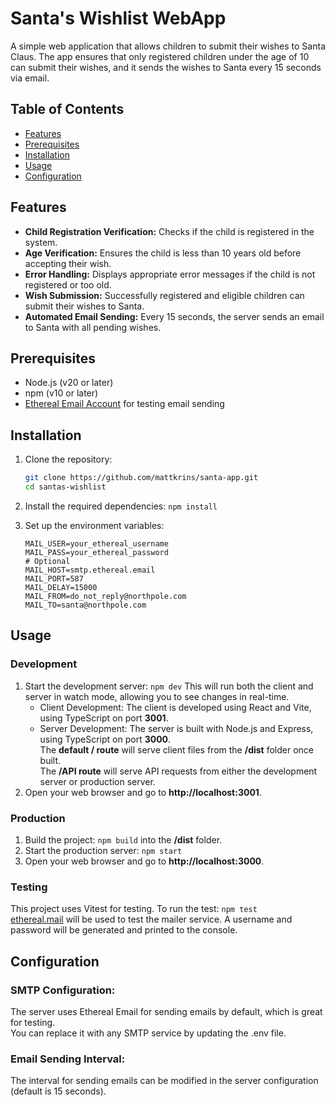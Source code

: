 # Santa's Wishlist WebApp

A simple web application that allows children to submit their wishes to Santa Claus. The app ensures that only registered children under the age of 10 can submit their wishes, and it sends the wishes to Santa every 15 seconds via email.

## Table of Contents

- [Features](#features)
- [Prerequisites](#prerequisites)
- [Installation](#installation)
- [Usage](#usage)
- [Configuration](#configuration)

## Features

- **Child Registration Verification:** Checks if the child is registered in the system.
- **Age Verification:** Ensures the child is less than 10 years old before accepting their wish.
- **Error Handling:** Displays appropriate error messages if the child is not registered or too old.
- **Wish Submission:** Successfully registered and eligible children can submit their wishes to Santa.
- **Automated Email Sending:** Every 15 seconds, the server sends an email to Santa with all pending wishes.

## Prerequisites

- Node.js (v20 or later)
- npm (v10 or later)
- [Ethereal Email Account](https://ethereal.email) for testing email sending

## Installation

1. Clone the repository:

   ```bash
   git clone https://github.com/mattkrins/santa-app.git
   cd santas-wishlist
   ```

2. Install the required dependencies:
   `npm install`
3. Set up the environment variables:
   ```
   MAIL_USER=your_ethereal_username
   MAIL_PASS=your_ethereal_password
   # Optional
   MAIL_HOST=smtp.ethereal.email
   MAIL_PORT=587
   MAIL_DELAY=15000
   MAIL_FROM=do_not_reply@northpole.com
   MAIL_TO=santa@northpole.com
   ```

## Usage

### Development

1.  Start the development server: `npm dev`
    This will run both the client and server in watch mode, allowing you to see changes in real-time.
    - Client Development: The client is developed using React and Vite, using TypeScript on port **3001**.
    - Server Development: The server is built with Node.js and Express, using TypeScript on port **3000**.\
      The **default / route** will serve client files from the **/dist** folder once built.\
      The **/API route** will serve API requests from either the development server or production server.
2.  Open your web browser and go to **http://localhost:3001**.

### Production

1.  Build the project: `npm build` into the **/dist** folder.
2.  Start the production server: `npm start`
3.  Open your web browser and go to **http://localhost:3000**.

### Testing

This project uses Vitest for testing. To run the test: `npm test`\
[ethereal.mail](https://ethereal.email) will be used to test the mailer service. A username and password will be generated and printed to the console.

## Configuration

### SMTP Configuration:

The server uses Ethereal Email for sending emails by default, which is great for testing.\
You can replace it with any SMTP service by updating the .env file.

### Email Sending Interval:

The interval for sending emails can be modified in the server configuration (default is 15 seconds).
